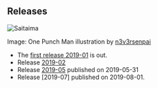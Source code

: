 ## Releases

![Saitaima](https://cinhtau.github.io/geek-fortune-cookies/assets/images/saitama__one_punch_man__by_n3v3rsenpai_d9kbkij.jpg)

Image: One Punch Man illustration by [n3v3rsenpai](https://www.deviantart.com/n3v3rsenpai)

* The [first release 2019-01](https://github.com/cinhtau/geek-fortune-cookies/releases/tag/2019-01) is out.
* Release [2019-02](https://github.com/cinhtau/geek-fortune-cookies/releases/tag/2019-02)
* Release [2019-05](https://github.com/cinhtau/geek-fortune-cookies/releases/tag/2019-05) published on 2019-05-31
* Release [2019-07] published on 2019-08-01.